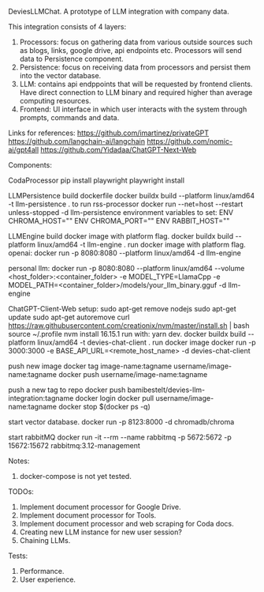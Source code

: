 DeviesLLMChat.
A prototype of LLM integration with company data.

This integration consists of 4 layers:
1. Processors: focus on gathering data from various outside sources such as blogs, links, google drive, api endpoints etc. Processors will send data to Persistence component.
2. Persistence: focus on receiving data from processors and persist them into the vector database.
2. LLM: contains api endppoints that will be requested by frontend clients. Have direct connection to LLM binary and required higher than average computing resources.
4. Frontend: UI interface in which user interacts with the system through prompts, commands and data. 

Links for references:
https://github.com/imartinez/privateGPT
https://github.com/langchain-ai/langchain
https://github.com/nomic-ai/gpt4all
https://github.com/Yidadaa/ChatGPT-Next-Web


Components:

CodaProcessor
pip install playwright
playwright install


LLMPersistence
build dockerfile
docker buildx build --platform linux/amd64 -t llm-persistence .
to run rss-processor
docker run --net=host --restart unless-stopped -d llm-persistence
environment variables to set:
ENV CHROMA_HOST=""
ENV CHROMA_PORT=""
ENV RABBIT_HOST=""


LLMEngine
build docker image with platform flag.
docker buildx build --platform linux/amd64 -t llm-engine .
run docker image with platform flag.
openai:
docker run -p 8080:8080 --platform linux/amd64 -d llm-engine

personal llm:
docker run -p 8080:8080 --platform linux/amd64 --volume <host_folder>:<container_folder> -e MODEL_TYPE=LlamaCpp -e MODEL_PATH=<container_folder>/models/your_llm_binary.gguf -d llm-engine


ChatGPT-Client-Web
setup:
sudo apt-get remove nodejs
sudo apt-get update
sudo apt-get autoremove
curl https://raw.githubusercontent.com/creationix/nvm/master/install.sh | bash
source ~/.profile
nvm install 16.15.1
run with: yarn dev.
docker buildx build --platform linux/amd64 -t devies-chat-client .
run docker image
docker run -p 3000:3000 -e BASE_API_URL=<remote_host_name> -d devies-chat-client


push new image
docker tag image-name:tagname username/image-name:tagname
docker push username/image-name:tagname

push a new tag to repo
docker push bamibestelt/devies-llm-integration:tagname
docker login
docker pull username/image-name:tagname
docker stop $(docker ps -q)

start vector database.
docker run -p 8123:8000 -d chromadb/chroma

start rabbitMQ
docker run -it --rm --name rabbitmq -p 5672:5672 -p 15672:15672 rabbitmq:3.12-management


Notes:
1. docker-compose is not yet tested.


TODOs:
1. Implement document processor for Google Drive.
2. Implement document processor for Tools.
3. Implement document processor and web scraping for Coda docs.
4. Creating new LLM instance for new user session?
5. Chaining LLMs.

Tests:
1. Performance.
2. User experience.


